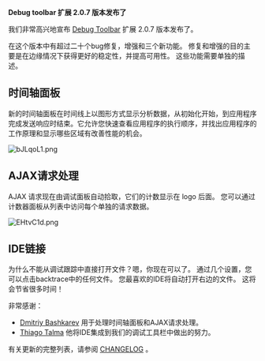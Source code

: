**Debug toolbar 扩展 2.0.7 版本发布了**

我们非常高兴地宣布 [Debug Toolbar](https://github.com/yiisoft/yii2-debug) 扩展 2.0.7 版本发布了。

在这个版本中有超过二十个bug修复，增强和三个新功能。 修复和增强的目的主要是在边缘情况下获得更好的稳定性，并提高可用性。 这些功能需要单独的描述。

## 时间轴面板

新的时间轴面板在时间线上以图形方式显示分析数据，从初始化开始，到应用程序完成发送响应时结束。它允许您快速查看应用程序的执行顺序，并找出应用程序的工作原理和显示哪些区域有改善性能的机会。

![bJLqoL1.png](/uploads/images/201611/25093635621_thumb.png "bJLqoL1.png")

## AJAX请求处理

AJAX 请求现在由调试面板自动拾取，它们的计数显示在 logo 后面。 您可以通过计数器面板从列表中访问每个单独的请求数据。

![EHtvC1d.png](/uploads/images/201611/25093713422_thumb.png "EHtvC1d.png")

## IDE链接

为什么不能从调试跟踪中直接打开文件？嗯，你现在可以了。 通过几个设置，您可以点击backtrace中的任何文件。 您最喜欢的IDE将自动打开右边的文件。 这将会节省很多时间！

非常感谢：

* [Dmitriy Bashkarev](https://github.com/bashkarev) 用于处理时间轴面板和AJAX请求处理。
* [Thiago Talma](https://github.com/thiagotalma) 他将IDE集成到我们的调试工具栏中做出的努力。

有关更新的完整列表，请参阅 [CHANGELOG](https://github.com/yiisoft/yii2-debug/blob/2.0.7/CHANGELOG.md) 。